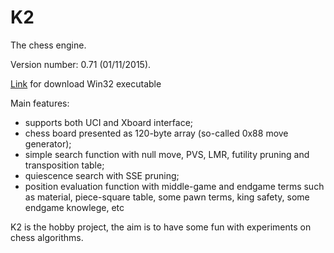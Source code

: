K2
==

The chess engine.

Version number: 0.71 (01/11/2015).

[Link](https://yadi.sk/d/OcnaK2IbdtMKG) for download Win32 executable

Main features:
- supports both UCI and Xboard interface;
- chess board presented as 120-byte array (so-called 0x88 move generator);
- simple search function with null move, PVS, LMR, futility pruning and transposition table;
- quiescence search with SSE pruning;
- position evaluation function with middle-game and endgame terms such as material,
  piece-square table, some pawn terms, king safety, some endgame knowlege, etc

K2 is the hobby project, the aim is to have some fun with experiments on chess algorithms.
